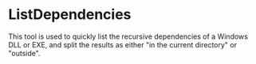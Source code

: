 # ListDependencies

This tool is used to quickly list the recursive dependencies of a Windows DLL or EXE, and split the results as either "in the current directory" or "outside".
